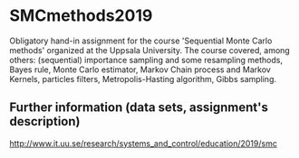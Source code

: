 # SMCmethods2019
Obligatory hand-in assignment for the course 'Sequential Monte Carlo methods' organized at the Uppsala University. The course covered, among others: (sequential) importance sampling and some resampling methods, Bayes rule, Monte Carlo estimator, Markov Chain process and Markov Kernels, particles filters, Metropolis-Hasting algorithm, Gibbs sampling.

## Further information (data sets, assignment's description)
http://www.it.uu.se/research/systems_and_control/education/2019/smc
